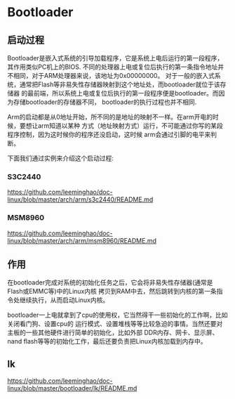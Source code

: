 Bootloader
========================================

启动过程
----------------------------------------

Bootloader是嵌入式系统的引导加载程序，它是系统上电后运行的第一段程序，其作用类似PC机上的BIOS.
不同的处理器上电或复位后执行的第一条指令地址并不相同，对于ARM处理器来说，该地址为0x00000000。
对于一般的嵌入式系统，通常把Flash等非易失性存储器映射到这个地址处，而bootloader就位于该存储器
的最前端，所以系统上电或复位后执行的第一段程序便是bootloader。而因为存储bootloader的存储器不同，
bootloader的执行过程也并不相同.

Arm的启动都是从0地址开始，所不同的是地址的映射不一样。在arm开电的时候，要想让arm知道以某种
方式（地址映射方式）运行，不可能通过你写的某段程序控制，因为这时候你的程序还没启动，这时候
arm会通过引脚的电平来判断。

下面我们通过实例来介绍这个启动过程:

### S3C2440

https://github.com/leeminghao/doc-linux/blob/master/arch/arm/s3c2440/README.md

### MSM8960

https://github.com/leeminghao/doc-linux/blob/master/arch/arm/msm8960/README.md

作用
----------------------------------------

在bootloader完成对系统的初始化任务之后，它会将非易失性存储器(通常是Flash或EMMC等)中的Linux内核
拷贝到RAM中去，然后跳转到内核的第一条指令处继续执行，从而启动Linux内核。

bootloader一上电就拿到了cpu的使用权，它当然得干一些初始化的工作啊，比如关闭看门狗、设置cpu的
运行模式、设置堆栈等等比较急迫的事情。当然还要对主板的一些其他硬件进行简单的初始化，比如外部
DDR内存、网卡、显示屏、nand flash等等的初始化工作，最后还要负责把Linux内核加载到内存中。

lk
----------------------------------------

https://github.com/leeminghao/doc-linux/blob/master/bootloader/lk/README.md
